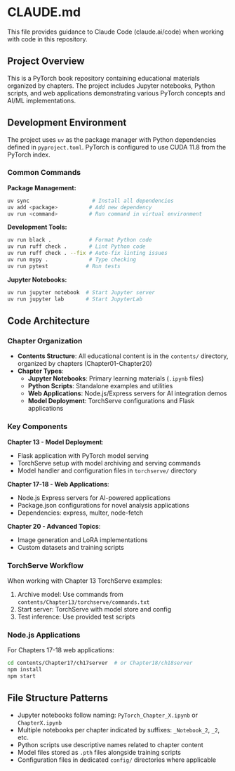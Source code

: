 # CLAUDE.md

This file provides guidance to Claude Code (claude.ai/code) when working with code in this repository.

## Project Overview

This is a PyTorch book repository containing educational materials organized by chapters. The project includes Jupyter notebooks, Python scripts, and web applications demonstrating various PyTorch concepts and AI/ML implementations.

## Development Environment

The project uses `uv` as the package manager with Python dependencies defined in `pyproject.toml`. PyTorch is configured to use CUDA 11.8 from the PyTorch index.

### Common Commands

**Package Management:**
```bash
uv sync                    # Install all dependencies
uv add <package>          # Add new dependency
uv run <command>          # Run command in virtual environment
```

**Development Tools:**
```bash
uv run black .            # Format Python code
uv run ruff check .       # Lint Python code
uv run ruff check . --fix # Auto-fix linting issues
uv run mypy .             # Type checking
uv run pytest            # Run tests
```

**Jupyter Notebooks:**
```bash
uv run jupyter notebook  # Start Jupyter server
uv run jupyter lab       # Start JupyterLab
```

## Code Architecture

### Chapter Organization
- **Contents Structure**: All educational content is in the `contents/` directory, organized by chapters (Chapter01-Chapter20)
- **Chapter Types**:
  - **Jupyter Notebooks**: Primary learning materials (`.ipynb` files)
  - **Python Scripts**: Standalone examples and utilities
  - **Web Applications**: Node.js/Express servers for AI integration demos
  - **Model Deployment**: TorchServe configurations and Flask applications

### Key Components

**Chapter 13 - Model Deployment**:
- Flask application with PyTorch model serving
- TorchServe setup with model archiving and serving commands
- Model handler and configuration files in `torchserve/` directory

**Chapter 17-18 - Web Applications**:
- Node.js Express servers for AI-powered applications
- Package.json configurations for novel analysis applications
- Dependencies: express, multer, node-fetch

**Chapter 20 - Advanced Topics**:
- Image generation and LoRA implementations
- Custom datasets and training scripts

### TorchServe Workflow
When working with Chapter 13 TorchServe examples:
1. Archive model: Use commands from `contents/Chapter13/torchserve/commands.txt`
2. Start server: TorchServe with model store and config
3. Test inference: Use provided test scripts

### Node.js Applications
For Chapters 17-18 web applications:
```bash
cd contents/Chapter17/ch17server  # or Chapter18/ch18server
npm install
npm start
```

## File Structure Patterns
- Jupyter notebooks follow naming: `PyTorch_Chapter_X.ipynb` or `ChapterX.ipynb`
- Multiple notebooks per chapter indicated by suffixes: `_Notebook_2`, `_2`, etc.
- Python scripts use descriptive names related to chapter content
- Model files stored as `.pth` files alongside training scripts
- Configuration files in dedicated `config/` directories where applicable